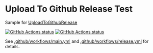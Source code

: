 # Upload To Github Release Test

Sample for [UploadToGithubRelease](https://github.com/marketplace/actions/uploadtogithubrelease)

[![GitHub Actions status](https://github.com/xresloader/upload-to-github-release-test/workflows/main/badge.svg)](https://github.com/xresloader/upload-to-github-release-test/actions)
[![GitHub Actions status](https://github.com/xresloader/upload-to-github-release-test/workflows/release/badge.svg)](https://github.com/xresloader/upload-to-github-release-test/actions)

See [.github/workflows/main.yml](.github/workflows/main.yml) and [.github/workflows/release.yml](.github/workflows/release.yml) for details.
